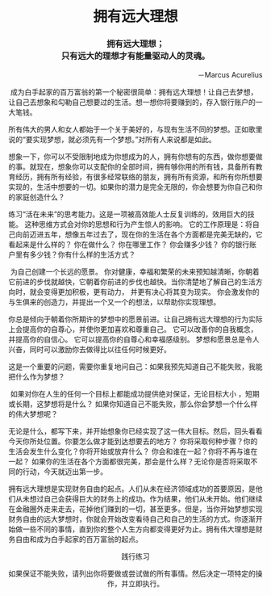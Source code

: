 <h1 align="center">拥有远大理想</h1>
<h3 align="center">拥有远大理想；<br>只有远大的理想才有能量驱动人的灵魂。</h3>


<p align="right">－Marcus Acurelius</p>
​	成为白手起家的百万富翁的第一个秘密很简单：拥有远大理想！让自己去梦想，让自己去想象和勾勒自己想要过的生活。想一想你将要赚到的，存入银行账户的一大笔钱。

​	所有伟大的男人和女人都始于一个关于美好的，与现有生活不同的梦想。正如歌里说的“要实现梦想，就必须先有一个梦想。”对所有人来说都是如此。

​	想象一下，你可以不受限制地成为你想成为的人，拥有你想有的东西，做你想要做的事。就现在，想象你可以支配你的全部时间，拥有够你用的所有钱，具备所有教育经历，拥有所有经验，有很多经常联络的朋友，拥有所有资源，和所有你所想要实现的，生活中想要的一切。如果你的潜力是完全无限的，你会想要为你自己和你的家庭创造什么？

​	练习“活在未来”的思考能力。这是一项被高效能人士反复训练的，效用巨大的技能。 这种思维方式会对你的思想和行为产生惊人的影响。 它的工作原理是：将自己向前迈进五年，想像五年过去了，现在你的生活在各个方面都是完美无缺的，它看起来是什么样的？ 你在做什么？ 你在哪里工作？ 你会赚多少钱？ 你的银行账户里有多少钱？你有什么样的生活方式？

​	为自己创建一个长远的愿景。 你对健康，幸福和繁荣的未来预知越清晰，你朝着它前进的步伐就越快，它朝着你前进的步伐也越快。当你清楚地了解自己的生活方向时，就会变得更加积极，更有动力， 并更有决心将其变为现实。 你会激发你的与生俱来的创造力，并提出一个又一个的想法，以帮助你实现理想。

​	你总是倾向于朝着你所期许的梦想中的愿景前进。让自己拥有远大理想的行为实际上会提高你的自尊心，并使你更加喜欢和尊重自己。 它可以改善你的自我概念，并提高你的自信心。 它可以提高你的自尊心和幸福感级别。 梦想和愿景总是令人兴奋，同时可以激励你去做得比以往任何时候更好。

​	这是一个重要的问题，需要你重复地问自己：如果我预先知道自己不能失败，我能把什么作为梦想？

​	如果对你在人生的任何一个目标上都能成功提供绝对保证，无论目标大小 ，短期或长期，这梦想将是什么？ 如果你知道自己不能失败，那么你会梦想一个什么样的伟大梦想呢？

​	无论是什么，都写下来，并开始想象你已经实现了这一伟大目标。然后，回头看看今天你所处位置。你要怎么做才能到达想要去的地方？ 你将采取何种步骤？你的生活会发生什么变化？你将开始或放弃什么？ 你会和谁在一起？你将不再与谁在一起？ 如果你的生活在各个方面都很完美，那会是什么样？无论你是否将采取不同的行动，今天就迈出第一步。

​	拥有远大理想是实现财务自由的起点。人们从未在经济领域成功的首要原因，是他们从未想过自己会获得巨大的财务上的成功。作为结果，他们从未开始。他们继续在金融圈外走来走去，花掉他们赚到的一切，甚至更多。但是，当你开始梦想实现财务自由的远大梦想时，你就会开始改变看待自己和自己的生活的方式。你逐渐开始做一些不同的事情，直到你的整个人生方向都变得更好为止。拥有伟大理想是财务自由和成为白手起家的百万富翁的起点。

<p align="center">践行练习</p>
<p align="center">如果保证不能失败，请列出你将要做或尝试做的所有事情。然后决定一项特定的操作，并立即执行。</p>
